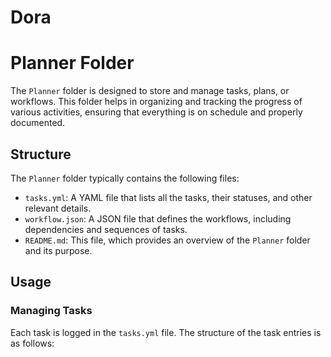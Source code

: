 # Dora
# Planner Folder

The `Planner` folder is designed to store and manage tasks, plans, or workflows. This folder helps in organizing and tracking the progress of various activities, ensuring that everything is on schedule and properly documented.

## Structure

The `Planner` folder typically contains the following files:

- `tasks.yml`: A YAML file that lists all the tasks, their statuses, and other relevant details.
- `workflow.json`: A JSON file that defines the workflows, including dependencies and sequences of tasks.
- `README.md`: This file, which provides an overview of the `Planner` folder and its purpose.

## Usage

### Managing Tasks

Each task is logged in the `tasks.yml` file. The structure of the task entries is as follows:

